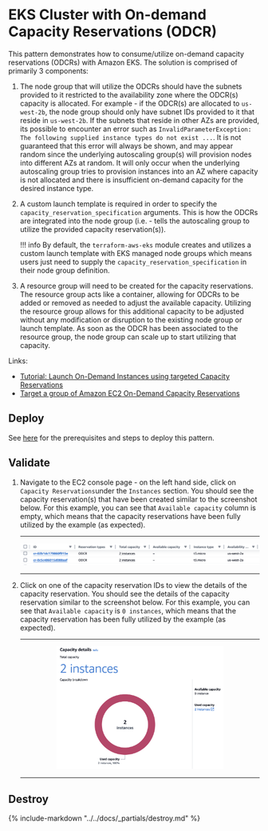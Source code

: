 # EKS Cluster with On-demand Capacity Reservations (ODCR)

This pattern demonstrates how to consume/utilize on-demand capacity reservations (ODCRs) with Amazon EKS. The solution is comprised of primarily 3 components:

1. The node group that will utilize the ODCRs should have the subnets provided to it restricted to the availability zone where the ODCR(s) capacity is allocated. For example - if the ODCR(s) are allocated to `us-west-2b`, the node group should only have subnet IDs provided to it that reside in `us-west-2b`. If the subnets that reside in other AZs are provided, its possible to encounter an error such as `InvalidParameterException: The following supplied instance types do not exist ...`. It is not guaranteed that this error will always be shown, and may appear random since the underlying autoscaling group(s) will provision nodes into different AZs at random. It will only occur when the underlying autoscaling group tries to provision instances into an AZ where capacity is not allocated and there is insufficient on-demand capacity for the desired instance type.

2. A custom launch template is required in order to specify the `capacity_reservation_specification` arguments. This is how the ODCRs are integrated into the node group (i.e. - tells the autoscaling group to utilize the provided capacity reservation(s)).

    !!! info
        By default, the `terraform-aws-eks` module creates and utilizes a custom launch template with EKS managed node groups which means users just need to supply the `capacity_reservation_specification` in their node group definition.

3. A resource group will need to be created for the capacity reservations. The resource group acts like a container, allowing for ODCRs to be added or removed as needed to adjust the available capacity. Utilizing the resource group allows for this additional capacity to be adjusted without any modification or disruption to the existing node group or launch template. As soon as the ODCR has been associated to the resource group, the node group can scale up to start utilizing that capacity.

Links:

- [Tutorial: Launch On-Demand Instances using targeted Capacity Reservations](https://docs.aws.amazon.com/AWSEC2/latest/UserGuide/ec2-fleet-launch-on-demand-instances-using-targeted-capacity-reservations-walkthrough.html)
- [Target a group of Amazon EC2 On-Demand Capacity Reservations](https://aws.amazon.com/blogs/mt/target-a-group-of-amazon-ec2-on-demand-capacity-reservations/)

## Deploy

See [here](https://aws-ia.github.io/terraform-aws-eks-blueprints/getting-started/#prerequisites) for the prerequisites and steps to deploy this pattern.

## Validate

1. Navigate to the EC2 console page - on the left hand side, click on `Capacity Reservations`under the `Instances` section. You should see the capacity reservation(s) that have been created similar to the screenshot below. For this example, you can see that `Available capacity` column is empty, which means that the capacity reservations have been fully utilized by the example (as expected).

      ---

      <div align="center">
         <img
            src="./assets/odcr-screenshot1.png"
            alt="Capacity reservation console"
         />
      </div>

      ---

2. Click on one of the capacity reservation IDs to view the details of the capacity reservation. You should see the details of the capacity reservation similar to the screenshot below. For this example, you can see that `Available capacity` is `0 instances`, which means that the capacity reservation has been fully utilized by the example (as expected).

      ---

      <div align="center">
         <img
            src="./assets/odcr-screenshot2.png"
            width="70%"
            alt="Capacity reservation details"
         />
      </div>

      ---

## Destroy

{%
   include-markdown "../../docs/_partials/destroy.md"
%}
